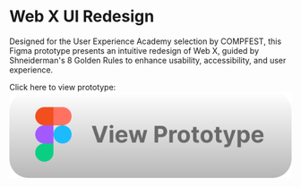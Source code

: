 # Web X UI Redesign

Designed for the User Experience Academy selection by COMPFEST, this Figma prototype presents an intuitive redesign of Web X, guided by Shneiderman's 8 Golden Rules to enhance usability, accessibility, and user experience.

Click here to view prototype:
<br>
[![View Prototype](web-x-redesign-button.svg)](https://www.figma.com/proto/35uGDkukLEo0S6Qdtc8r48/Redesign-Web-X?node-id=0-1&t=qLUIMqlNdPHippLF-1)
